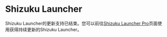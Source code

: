# Shizuku Launcher

Shizuku Launcher的更新支持已结束。您可以前往[Shizuku Launcher Pro](https://aws.32v.shop)页面使用获得持续更新的Shizuku Launcher。

